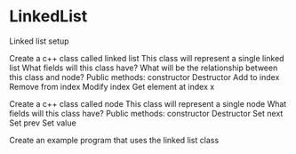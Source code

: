 # LinkedList

Linked list setup

Create a c++ class called linked list
  This class will represent a single linked list
  What fields will this class have?
  What will be the relationship between this class and node?
Public methods:
  constructor
  Destructor
  Add to index
  Remove from index
  Modify index
  Get element at index x


Create a c++ class called node
  This class will represent a single node
  What fields will this class have?
Public methods:
  constructor
  Destructor
  Set next
  Set prev
  Set value

Create an example program that uses the linked list class
